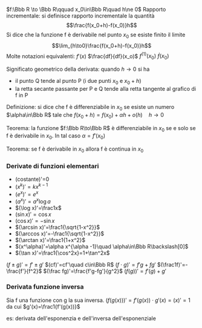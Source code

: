 
$f:\Bbb R \to \Bbb R\qquad x_0\in\Bbb R\quad h\ne 0$
Rapporto incrementale: si definisce rapporto incrementale la quantità $$\frac{f(x_0+h)-f(x_0)}h$$
Si dice che la funzione f è derivabile nel punto $x_0$ se esiste finito il limite $$\lim_{h\to0}\frac{f(x_0+h)-f(x_0)}h$$
Molte notazioni equivalenti:
$f'(x)$
$\frac{df}{df}(x_o)$
$f^{(1)}(x_0)$
$\dot f(x_0)$

Significato geometrico della derivata: quando $h\to0$ si ha
- il punto Q tende al punto P (i due punti $x_0$ e $x_0+h$)
- la retta secante passante per P  e Q tende alla retta tangente al grafico di f in P

Definizione: si dice che f è differenziabile in $x_0$ se esiste un numero $\alpha\in\Bbb R$ tale che
$f(x_0+h)=f(x_0)+\alpha h+o(h)\quad h\to0$

Teorema: la funzione $f:\Bbb R\to\Bbb R$ è differenziabile in $x_0$ se e solo se f è derivabile in $x_0$. In tal caso $\alpha =f'(x_0)$

Teorema: se f è derivabile in $x_0$ allora f è continua in $x_0$

### Derivate di funzioni elementari
- (costante)'=0
- $(x^k)'=kx^{k-1}$
- $(e^x)'=e^x$
- $(a^x)'=a^x\log a$
- $(\log x)'=\frac1x$
- $(\sin x)'=\cos x$
- $(\cos x)'=-\sin x$
- $(\arcsin x)'=\frac1{\sqrt{1-x^2}}$
- $(\arccos x)'=-\frac1{\sqrt{1-x^2}}$
- $(\arctan x)'=\frac1{1+x^2}$
- $(x^\alpha)'=\alpha x^{\alpha -1}\quad \alpha\in\Bbb R\backslash[0]$
- $(\tan x)'=\frac1{\cos^2x}=1+\tan^2x$

$(f\pm g)'=f'\pm g'$
$(cf)'=cf'\quad c\in\Bbb R$
$(f\cdot g)'=f'g+fg'$
$(\frac1f)'=-\frac{f'}{f^2}$
$(\frac fg)'=\frac{f'g-fg'}{g^2}$
$(f(g))'=f'(g)+g'$

### Derivata funzione inversa
Sia f una funzione con g la sua inversa.
$(f(g(x)))'=f'(g(x))\cdot g'(x)=(x)'=1$
da cui
$g'(x)=\frac1{f'(g(x))}$

es: derivata dell'esponenzia e dell'inversa dell'esponenziale
